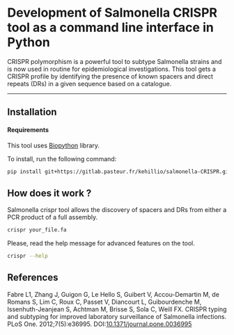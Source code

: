 # Development of Salmonella CRISPR tool as a command line interface in Python

CRISPR polymorphism is a powerful tool to subtype Salmonella strains and is now used in routine for epidemiological investigations.
This tool gets a CRISPR profile by identifying the presence of known spacers and direct repeats (DRs) in a given sequence based on a catalogue.

-------------------------

## Installation

#### Requirements

This tool uses [Biopython](http://biopython.org/) library.

To install, run the following command:

```bash
pip install git+https://gitlab.pasteur.fr/kehillio/salmonella-CRISPR.git 
```

## How does it work ?

Salmonella crispr tool allows the discovery of spacers and DRs from either a PCR product of a full assembly.


```bash
crispr your_file.fa
```

Please, read the help message for advanced features on the tool.

```bash
crispr --help
```

## References

Fabre L1, Zhang J, Guigon G, Le Hello S, Guibert V, Accou-Demartin M, de Romans S, Lim C, Roux C, Passet V, Diancourt L, Guibourdenche M, Issenhuth-Jeanjean S, Achtman M, Brisse S, Sola C, Weill FX. CRISPR typing and subtyping for improved laboratory surveillance of Salmonella infections. PLoS One. 2012;7(5):e36995. DOI:[10.1371/journal.pone.0036995](10.1371/journal.pone.0036995)